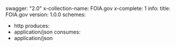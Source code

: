 swagger: "2.0"
x-collection-name: FOIA.gov
x-complete: 1
info:
  title: FOIA.gov
  version: 1.0.0
schemes:
- http
produces:
- application/json
consumes:
- application/json